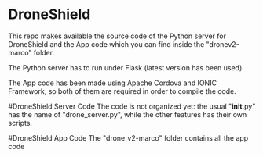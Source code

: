 # DroneShield
This repo makes available the source code of the Python server for DroneShield and the App code which you can find inside the "dronev2-marco" folder.

The Python server has to run under Flask (latest version has been used).

The App code has been made using Apache Cordova and IONIC Framework, so both of them are required in order to compile the code.

#DroneShield Server Code
The code is not organized yet: the usual "__init__.py" has the name of "drone_server.py", while the other features has their own scripts.

#DroneShield App Code
The "drone_v2-marco" folder contains all the app code
